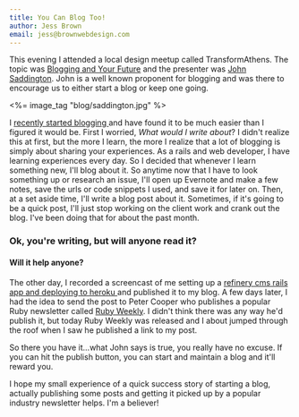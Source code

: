 ```yaml
---
title: You Can Blog Too!
author: Jess Brown
email: jess@brownwebdesign.com
---
```


This evening I attended a local design meetup called
TransformAthens.  The topic was [Blogging and Your Future][2] and the
presenter was [John Saddington][3].  John is a well known proponent for
blogging and was there to encourage us to either start a blog or keep one going.

<%= image_tag "blog/saddington.jpg" %>

I [ recently started blogging ][4] and have found it to be much easier
than I figured it would be.  First I worried, *What would I write
about*?  I didn't realize this at first, but the more I learn, the more I
realize that a lot of blogging is simply about sharing your experiences.
As a rails and web developer, I have learning experiences every day.
So I decided that whenever I learn something new, I'll blog
about it.  So anytime now that I have to look something up or
research an issue, I'll open up Evernote and make a few notes, save the
urls or code snippets I used, and save it for later on.  Then, at a set
aside time, I'll write a blog post about it.  Sometimes, if it's going
to be a quick post, I'll just stop working on the client work and crank
out the blog. I've been doing that for about the past month.

### Ok, you're writing, but will anyone read it?
#### Will it help anyone?

The other day, I recorded a screencast of me setting up a [ refinery cms
rails app and deploying to heroku ][5] and published it to my blog.  A
few days later, I had the idea to send the post to Peter Cooper who
publishes a popular Ruby newsletter called [Ruby
Weekly](http://rubyweekly.com/).  I didn't think there was any way he'd
publish it, but today Ruby Weekly was released and I about jumped
through the roof when I saw he published a link to my post.  

So there you have it...what John says is true, you really have no
excuse.  If you can hit the publish button, you can start and maintain a
blog and it'll reward you.  

I hope my small experience of a quick success story of starting a blog,
actually publishing some posts and getting it picked up by a popular
industry newsletter helps.  I'm a believer!


[2]:http://www.meetup.com/transform-athens/events/159982002/
[3]:https://twitter.com/saddington
[4]:/blog/simple-rails-blogging-with-vim-markdown
[5]:/blog/install-refinerycms-and-deploy-to-heroku
